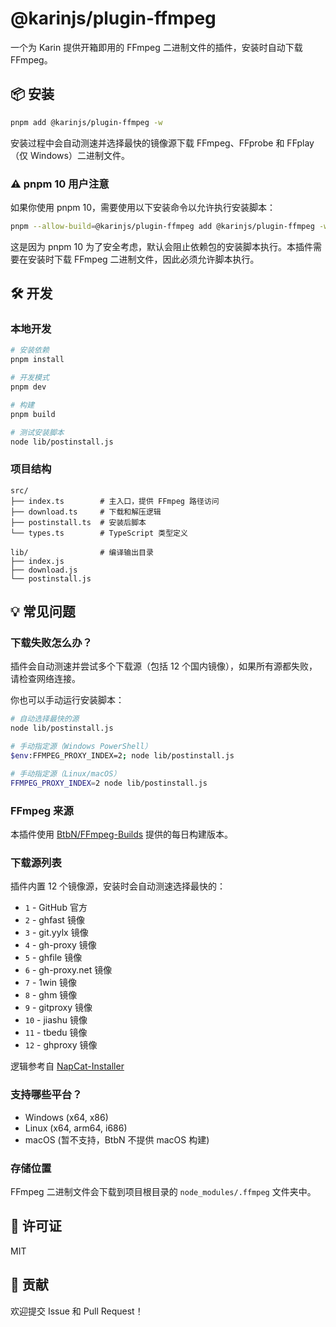 # @karinjs/plugin-ffmpeg

一个为 Karin 提供开箱即用的 FFmpeg 二进制文件的插件，安装时自动下载 FFmpeg。

## 📦 安装

```bash
pnpm add @karinjs/plugin-ffmpeg -w
```

安装过程中会自动测速并选择最快的镜像源下载 FFmpeg、FFprobe 和 FFplay（仅 Windows）二进制文件。

### ⚠️ pnpm 10 用户注意

如果你使用 pnpm 10，需要使用以下安装命令以允许执行安装脚本：

```bash
pnpm --allow-build=@karinjs/plugin-ffmpeg add @karinjs/plugin-ffmpeg -w
```

这是因为 pnpm 10 为了安全考虑，默认会阻止依赖包的安装脚本执行。本插件需要在安装时下载 FFmpeg 二进制文件，因此必须允许脚本执行。

<!-- ### 安装效果预览

```

━━━━━━━━━━━━━━━━━━━━━━━━━━━━━━━━━━━━━━━━━━━━━━━━━━
系统信息:
  平台: win32
  架构: x64
  存储: /node_modules/.ffmpeg
  代理: 自动选择
━━━━━━━━━━━━━━━━━━━━━━━━━━━━━━━━━━━━━━━━━━━━━━━━━━

🚀 开始网络测速，选择最快的下载源...

测速进度 |████████████████████████████████████████| 100% | 12/12 个源

测速结果:
  ✓ 直连 GitHub - 1.48 KB/s
  ✓ ghfast 镜像 - 18.55 KB/s
  ✓ git.yylx 镜像 - 1.68 KB/s
  ...

✨ 将使用: ghfast 镜像 (18.55 KB/s)

📥 正在从 ghfast 镜像 下载 FFmpeg...

下载中 |████████████████████████████████████████| 100% | 197.06 MB/197.06 MB | 44.47 MB/s | ETA: 0s

✓ 下载完成！用时 4.4s，平均速度 44.45 MB/s
📦 开始解压...

✓ FFmpeg 安装成功！
``` -->

<!-- ### 手动指定下载源

如果自动选择的源不理想，可以通过环境变量手动指定：

```bash
# Windows (PowerShell)
$env:FFMPEG_PROXY_INDEX=0; pnpm add @karinjs/plugin-ffmpeg -w

# Linux/macOS
FFMPEG_PROXY_INDEX=0 pnpm add @karinjs/plugin-ffmpeg -w
```

可用的源索引：
- `0` - 直连 GitHub 官方（不使用镜像）
- `1` - GitHub 官方
- `2` - ghfast 镜像
- `3` - git.yylx 镜像
- `4` - gh-proxy 镜像
- `5` - ghfile 镜像
- `6` - gh-proxy.net 镜像
- `7` - 1win 镜像
- `8` - ghm 镜像
- `9` - gitproxy 镜像
- `10` - jiashu 镜像
- `11` - tbedu 镜像
- `12` - ghproxy 镜像
- 不设置 - 自动测速选择最快的源（推荐） -->

## 🛠️ 开发

### 本地开发

```bash
# 安装依赖
pnpm install

# 开发模式
pnpm dev

# 构建
pnpm build

# 测试安装脚本
node lib/postinstall.js
```

### 项目结构

```
src/
├── index.ts        # 主入口，提供 FFmpeg 路径访问
├── download.ts     # 下载和解压逻辑
├── postinstall.ts  # 安装后脚本
└── types.ts        # TypeScript 类型定义

lib/                # 编译输出目录
├── index.js
├── download.js
└── postinstall.js
```

## 💡 常见问题

### 下载失败怎么办？

插件会自动测速并尝试多个下载源（包括 12 个国内镜像），如果所有源都失败，请检查网络连接。

你也可以手动运行安装脚本：

```bash
# 自动选择最快的源
node lib/postinstall.js

# 手动指定源（Windows PowerShell）
$env:FFMPEG_PROXY_INDEX=2; node lib/postinstall.js

# 手动指定源（Linux/macOS）
FFMPEG_PROXY_INDEX=2 node lib/postinstall.js
```

### FFmpeg 来源

本插件使用 [BtbN/FFmpeg-Builds](https://github.com/BtbN/FFmpeg-Builds) 提供的每日构建版本。

### 下载源列表

插件内置 12 个镜像源，安装时会自动测速选择最快的：

- `1` - GitHub 官方
- `2` - ghfast 镜像
- `3` - git.yylx 镜像
- `4` - gh-proxy 镜像
- `5` - ghfile 镜像
- `6` - gh-proxy.net 镜像
- `7` - 1win 镜像
- `8` - ghm 镜像
- `9` - gitproxy 镜像
- `10` - jiashu 镜像
- `11` - tbedu 镜像
- `12` - ghproxy 镜像


逻辑参考自 [NapCat-Installer](https://github.com/NapNeko/NapCat-Installer/blob/main/script/install.sh)

### 支持哪些平台？

- Windows (x64, x86)
- Linux (x64, arm64, i686)
- macOS (暂不支持，BtbN 不提供 macOS 构建)

### 存储位置

FFmpeg 二进制文件会下载到项目根目录的 `node_modules/.ffmpeg` 文件夹中。

## 📄 许可证

MIT

## 🤝 贡献

欢迎提交 Issue 和 Pull Request！
